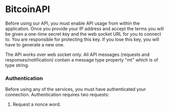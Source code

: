 # BitcoinAPI

Before using our API, you must enable API usage from within the application.  Once you provide your IP address and accept the terms you will be given a one-time secret key and the web socket URL for you to connect to.  You are responsible for protecting this key.  If you lose this key, you will have to generate a new one.

The API works over web socket only.  All API messages (requests and responses/notification) contain a message type property "mt" which is of type string.

### Authentication

Before using any of the services, you must have authenticated your connection.  Authentication requires two requests:

1. Request a nonce word.
